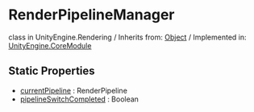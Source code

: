 # RenderPipelineManager
class in UnityEngine.Rendering
 / Inherits from: <a href="https://docs.unity3d.com/6000.2/Documentation/ScriptReference/Object.html">Object</a> / Implemented in: <a href="https://docs.unity3d.com/6000.2/Documentation/ScriptReference/UnityEngine.CoreModule.html">UnityEngine.CoreModule</a>

## Static Properties
- <a href="https://docs.unity3d.com/6000.2/Documentation/ScriptReference/RenderPipelineManager-currentPipeline.html">currentPipeline</a> : RenderPipeline
- <a href="https://docs.unity3d.com/6000.2/Documentation/ScriptReference/RenderPipelineManager-pipelineSwitchCompleted.html">pipelineSwitchCompleted</a> : Boolean
